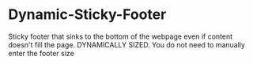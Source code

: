# Dynamic-Sticky-Footer
Sticky footer that sinks to the bottom of the webpage even if content doesn't fill the page. DYNAMICALLY SIZED. You do not need to manually enter the footer size
